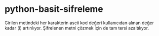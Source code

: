 # python-basit-sifreleme
 Girilen metindeki her karakterin ascii kod değeri kullanıcıdan alınan değer kadar (i) artırılıyor. Şifrelenen metni çözmek için de tam tersi azaltılıyor.
